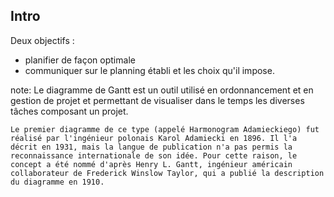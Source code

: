 ##  Intro

Deux objectifs :

- planifier de façon optimale
- communiquer sur le planning établi et les choix qu'il impose.

note:
    Le diagramme de Gantt est un outil utilisé en ordonnancement et en gestion de projet et permettant de visualiser dans le temps les diverses tâches composant un projet.

    Le premier diagramme de ce type (appelé Harmonogram Adamieckiego) fut réalisé par l'ingénieur polonais Karol Adamiecki en 1896. Il l'a décrit en 1931, mais la langue de publication n'a pas permis la reconnaissance internationale de son idée. Pour cette raison, le concept a été nommé d'après Henry L. Gantt, ingénieur américain collaborateur de Frederick Winslow Taylor, qui a publié la description du diagramme en 1910.
